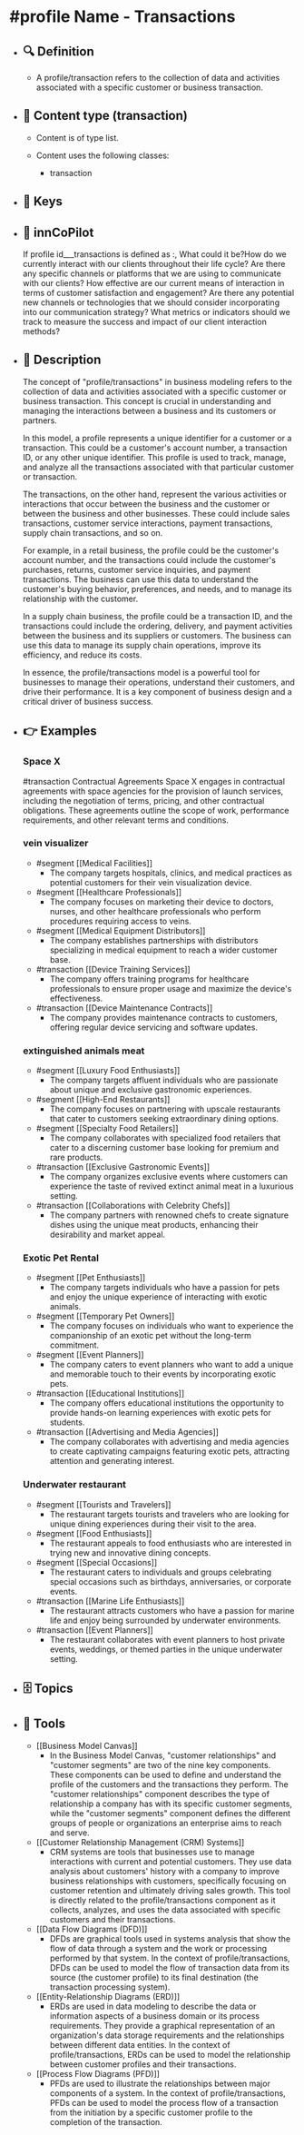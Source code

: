 # #profile Name - Transactions
- ## 🔍 Definition
  - A profile/transaction refers to the collection of data and activities associated with a specific customer or business transaction.
- ## 📰 Content type (transaction)
  - Content is of type list.
  
  - Content uses the following classes:
    - transaction

- ## 🔑 Keys
  
- ## 🤖 innCoPilot
  If profile id___transactions is defined as :, What could it be?How do we currently interact with our clients throughout their life cycle?
  Are there any specific channels or platforms that we are using to communicate with our clients?
  How effective are our current means of interaction in terms of customer satisfaction and engagement?
  Are there any potential new channels or technologies that we should consider incorporating into our communication strategy?
  What metrics or indicators should we track to measure the success and impact of our client interaction methods?
- ## 📖 Description
  The concept of "profile/transactions" in business modeling refers to the collection of data and activities associated with a specific customer or business transaction. This concept is crucial in understanding and managing the interactions between a business and its customers or partners.
  
  In this model, a profile represents a unique identifier for a customer or a transaction. This could be a customer's account number, a transaction ID, or any other unique identifier. This profile is used to track, manage, and analyze all the transactions associated with that particular customer or transaction.
  
  The transactions, on the other hand, represent the various activities or interactions that occur between the business and the customer or between the business and other businesses. These could include sales transactions, customer service interactions, payment transactions, supply chain transactions, and so on.
  
  For example, in a retail business, the profile could be the customer's account number, and the transactions could include the customer's purchases, returns, customer service inquiries, and payment transactions. The business can use this data to understand the customer's buying behavior, preferences, and needs, and to manage its relationship with the customer.
  
  In a supply chain business, the profile could be a transaction ID, and the transactions could include the ordering, delivery, and payment activities between the business and its suppliers or customers. The business can use this data to manage its supply chain operations, improve its efficiency, and reduce its costs.
  
  In essence, the profile/transactions model is a powerful tool for businesses to manage their operations, understand their customers, and drive their performance. It is a key component of business design and a critical driver of business success.
- ## 👉 Examples
  ### Space X
  #transaction Contractual Agreements
  Space X engages in contractual agreements with space agencies for the provision of launch services, including the negotiation of terms, pricing, and other contractual obligations. These agreements outline the scope of work, performance requirements, and other relevant terms and conditions.
  ### vein visualizer
  - #segment [[Medical Facilities]]
  	- The company targets hospitals, clinics, and medical practices as potential customers for their vein visualization device.
  - #segment [[Healthcare Professionals]]
  	- The company focuses on marketing their device to doctors, nurses, and other healthcare professionals who perform procedures requiring access to veins.
  - #segment [[Medical Equipment Distributors]]
  	- The company establishes partnerships with distributors specializing in medical equipment to reach a wider customer base.
  - #transaction [[Device Training Services]]
  	- The company offers training programs for healthcare professionals to ensure proper usage and maximize the device's effectiveness.
  - #transaction [[Device Maintenance Contracts]]
  	- The company provides maintenance contracts to customers, offering regular device servicing and software updates.
  ### extinguished animals meat
  - #segment [[Luxury Food Enthusiasts]]
  	- The company targets affluent individuals who are passionate about unique and exclusive gastronomic experiences.
  - #segment [[High-End Restaurants]]
  	- The company focuses on partnering with upscale restaurants that cater to customers seeking extraordinary dining options.
  - #segment [[Specialty Food Retailers]]
  	- The company collaborates with specialized food retailers that cater to a discerning customer base looking for premium and rare products.
  - #transaction [[Exclusive Gastronomic Events]]
  	- The company organizes exclusive events where customers can experience the taste of revived extinct animal meat in a luxurious setting.
  - #transaction [[Collaborations with Celebrity Chefs]]
  	- The company partners with renowned chefs to create signature dishes using the unique meat products, enhancing their desirability and market appeal.
  ### Exotic Pet Rental
  - #segment [[Pet Enthusiasts]]
  	- The company targets individuals who have a passion for pets and enjoy the unique experience of interacting with exotic animals.
  - #segment [[Temporary Pet Owners]]
  	- The company focuses on individuals who want to experience the companionship of an exotic pet without the long-term commitment.
  - #segment [[Event Planners]]
  	- The company caters to event planners who want to add a unique and memorable touch to their events by incorporating exotic pets.
  - #transaction [[Educational Institutions]]
  	- The company offers educational institutions the opportunity to provide hands-on learning experiences with exotic pets for students.
  - #transaction [[Advertising and Media Agencies]]
  	- The company collaborates with advertising and media agencies to create captivating campaigns featuring exotic pets, attracting attention and generating interest.
  ### Underwater restaurant
  - #segment [[Tourists and Travelers]]
  	- The restaurant targets tourists and travelers who are looking for unique dining experiences during their visit to the area.
  - #segment [[Food Enthusiasts]]
  	- The restaurant appeals to food enthusiasts who are interested in trying new and innovative dining concepts.
  - #segment [[Special Occasions]]
  	- The restaurant caters to individuals and groups celebrating special occasions such as birthdays, anniversaries, or corporate events.
  - #transaction [[Marine Life Enthusiasts]]
  	- The restaurant attracts customers who have a passion for marine life and enjoy being surrounded by underwater environments.
  - #transaction [[Event Planners]]
  	- The restaurant collaborates with event planners to host private events, weddings, or themed parties in the unique underwater setting.
- ## 🗄️ Topics
  
- ## 🧰 Tools
  - [[Business Model Canvas]]
    - In the Business Model Canvas, "customer relationships" and "customer segments" are two of the nine key components. These components can be used to define and understand the profile of the customers and the transactions they perform. The "customer relationships" component describes the type of relationship a company has with its specific customer segments, while the "customer segments" component defines the different groups of people or organizations an enterprise aims to reach and serve.
  - [[Customer Relationship Management (CRM) Systems]]
    - CRM systems are tools that businesses use to manage interactions with current and potential customers. They use data analysis about customers' history with a company to improve business relationships with customers, specifically focusing on customer retention and ultimately driving sales growth. This tool is directly related to the profile/transactions component as it collects, analyzes, and uses the data associated with specific customers and their transactions.
  - [[Data Flow Diagrams (DFD)]]
    - DFDs are graphical tools used in systems analysis that show the flow of data through a system and the work or processing performed by that system. In the context of profile/transactions, DFDs can be used to model the flow of transaction data from its source (the customer profile) to its final destination (the transaction processing system).
  - [[Entity-Relationship Diagrams (ERD)]]
    - ERDs are used in data modeling to describe the data or information aspects of a business domain or its process requirements. They provide a graphical representation of an organization's data storage requirements and the relationships between different data entities. In the context of profile/transactions, ERDs can be used to model the relationship between customer profiles and their transactions.
  - [[Process Flow Diagrams (PFD)]]
    - PFDs are used to illustrate the relationships between major components of a system. In the context of profile/transactions, PFDs can be used to model the process flow of a transaction from the initiation by a specific customer profile to the completion of the transaction.
